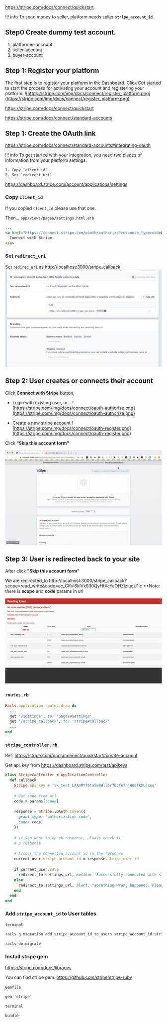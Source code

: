 https://stripe.com/docs/connect/quickstart

!!! info
    To send money to seller, platform needs seller **`stripe_account_id`**


## Step0 Create dummy test account.
1. platformer-account
2. seller-account
3. buyer-account

## Step 1: Register your platform
The first step is to register your platform in the Dashboard. Click Get started to start the process for activating your account and registering your platform.
![https://stripe.com/img/docs/connect/register_platform.png](https://stripe.com/img/docs/connect/register_platform.png)


https://stripe.com/docs/connect/quickstart


https://stripe.com/docs/connect/standard-accounts


## Step 1: Create the OAuth link
https://stripe.com/docs/connect/standard-accounts#integrating-oauth

!!! info
    To get started with your integration, you need two pieces of information from your platform settings:

    1. Copy `client_id`
    2. Set `redirect_uri`

https://dashboard.stripe.com/account/applications/settings


### Copy `client_id`
If you copied `client_id` please use that one.

Then...
`app/views/pages/settings.html.erb`
```html
...
<a href="https://connect.stripe.com/oauth/authorize?response_type=code&client_id=ca_GJouPZJHgHbWyNYppL8mLA8t4Irj420L&scope=read_write">
  Connect with Stripe
</a>
```

### Set `redirect_uri`
Set `redirec_uri` as http://localhost:3000/stripe_callback
![stripe-redirect-uri.png](../img/rails-guide-real-world/stripe-redirect-uri.png)

## Step 2: User creates or connects their account
Click **Connect with Stripe** button,

- Login with existing user, or...
![https://stripe.com/img/docs/connect/oauth-authorize.png](https://stripe.com/img/docs/connect/oauth-authorize.png)

- Create a new stripe account
![https://stripe.com/img/docs/connect/oauth-register.png](https://stripe.com/img/docs/connect/oauth-register.png)



Click **"Skip this account form"**


![click-skip-this-account-form.gif](../img/rails-guide-real-world/click-skip-this-account-form.gif)

## Step 3: User is redirected back to your site
After click **"Skip this account form"**

We are redirected_to http://localhost:3000/stripe_callback?scope=read_write&code=ac_GKvl6klVx930QyHtXcYaOHZlziuoU1lc
**Note: there is **scope** and **code** params in url

![stripe-error-callback.png](../img/rails-guide-real-world/stripe-error-callback.png)


### `routes.rb`
```ruby
Rails.application.routes.draw do
  ...
  get '/settings', to: 'pages#settings'
  get '/stripe_callback', to: 'stripe#callback'
  ...
end
```


### `stripe_controller.rb`
Ref: https://stripe.com/docs/connect/quickstart#create-account

Get api_key from https://dashboard.stripe.com/test/apikeys

```ruby
class StripeController < ApplicationController
  def callback
    Stripe.api_key = 'sk_test_LAAmMYf6ta5w0Hll5r76cfefn4H00fkXLsxuq'

    # Get code from url
    code = params[:code]

    response = Stripe::OAuth.token({
      grant_type: 'authorization_code',
      code: code,
    })

    # if you want to check response, always check it!
    # p response

    # Access the connected account id in the response
    current_user.stripe_account_id = response.stripe_user_id

    if current_user.save
      redirect_to settings_url, notice: 'Successfully connected with stripe'
    else
      redirect_to settings_url, alert: "something wrong happened. Please try again."
    end
  end
end
```

### Add `stripe_account_id` to User tables
`terminal`
```bash
rails g migration add_stripe_account_id_to_users stripe_account_id:string:uniq
```

```bash
rails db:migrate
```

### Install stripe gem
https://stripe.com/docs/libraries

You can find stripe gem.
https://github.com/stripe/stripe-ruby

`Gemfile`
```
gem 'stripe'
```

`terminal`
```bash
bundle
```

